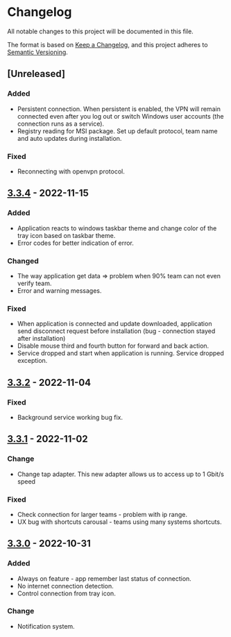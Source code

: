 # Changelog

All notable changes to this project will be documented in this file.

The format is based on [Keep a Changelog](https://keepachangelog.com/en/1.0.0/),
and this project adheres to [Semantic Versioning](https://semver.org/spec/v2.0.0.html).

## [Unreleased]

### Added 

- Persistent connection. When persistent is enabled, the VPN will remain connected even after you log out or switch Windows user accounts (the connection runs as a service).
- Registry reading for MSI package. Set up default protocol, team name and auto updates during installation.

### Fixed

- Reconnecting with openvpn protocol.

## [3.3.4] - 2022-11-15

### Added

- Application reacts to windows taskbar theme and change color of the tray icon based on taskbar theme.
- Error codes for better indication of error.

### Changed

- The way application get data => problem when 90% team can not even verify team.
- Error and warning messages.

### Fixed
- When application is connected and update downloaded, application send disconnect request before installation (bug - connection stayed after installation)
- Disable mouse third and fourth button for forward and back action.
- Service dropped and start when application is running. Service dropped exception.

## [3.3.2] - 2022-11-04

### Fixed

- Background service working bug fix.

## [3.3.1] - 2022-11-02

### Change

- Change tap adapter. This new adapter allows us to access up to 1 Gbit/s speed

### Fixed
- Check connection for larger teams - problem with ip range.
- UX bug with shortcuts carousal - teams using many systems shortcuts.

## [3.3.0] - 2022-10-31

### Added

- Always on feature - app remember last status of connection.
- No internet connection detection.
- Control connection from tray icon.

### Change

- Notification system.

[3.3.4]: https://goodaccess-storage.b-cdn.net/applications/prod/win/GoodAccess_Setup_3.3.4.exe
[3.3.2]: https://goodaccess-storage.b-cdn.net/applications/prod/win/GoodAccess_Setup_3.3.2.exe
[3.3.1]: https://goodaccess-storage.b-cdn.net/applications/prod/win/GoodAccess_Setup_3.3.1.exe
[3.3.0]: https://goodaccess-storage.b-cdn.net/applications/prod/win/GoodAccess_Setup_3.3.0.exe
